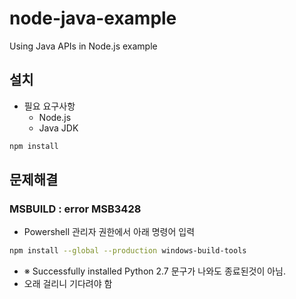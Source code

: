 # node-java-example
Using Java APIs in Node.js example

## 설치

- 필요 요구사항
  - Node.js
  - Java JDK

```bash
npm install
```

## 문제해결

### MSBUILD : error MSB3428
- Powershell 관리자 권한에서 아래 명령어 입력

```bash
npm install --global --production windows-build-tools
```

- ※ Successfully installed Python 2.7 문구가 나와도 종료된것이 아님.
- 오래 걸리니 기다려야 함